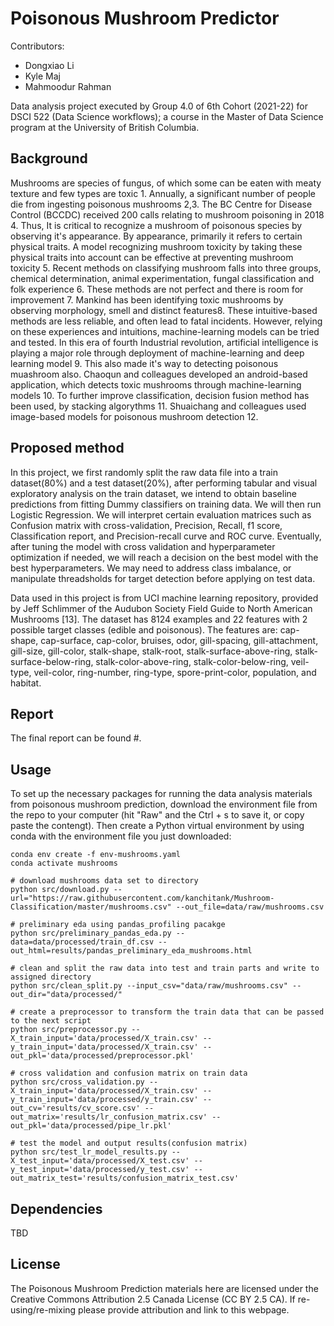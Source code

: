 # Poisonous Mushroom Predictor
Contributors: 

- Dongxiao Li
- Kyle Maj
- Mahmoodur Rahman

Data analysis project executed by Group 4.0 of 6th Cohort (2021-22) for DSCI 522 (Data Science workflows); a course in the Master of Data Science program at the University of British Columbia.

## Background
Mushrooms are species of fungus, of which some can be eaten with meaty texture and few types are toxic 1. Annually, a significant number of people die from ingesting poisonous mushrooms 2,3. The BC Centre for Disease Control (BCCDC) received 200 calls relating to mushroom poisoning in 2018 4. Thus, It is critical to recognize a mushroom of poisonous species by observing it's appearance. By appearance, primarily it refers to certain physical traits. A model recognizing mushroom toxicity by taking these physical traits into account can be effective at preventing mushroom toxicity 5. Recent methods on classifying mushroom falls into three groups, chemical determination, animal experimentation, fungal classification and folk experience 6. These methods are not perfect and there is room for improvement 7. Mankind has been identifying toxic mushrooms by observing morphology, smell and distinct features8. These intuitive-based methods are less reliable, and often lead to fatal incidents. However, relying on these experiences and intuitions, machine-learning models can be tried and tested. In this era of fourth Industrial revolution, artificial intelligence is playing a major role through deployment of machine-learning and deep learning model 9. This also made it's way to detecting poisonous muashroom also. Chaoqun and colleagues developed an android-based application, which detects toxic mushrooms through machine-learning models 10. To further improve classification, decision fusion method has been used, by stacking algorythms 11. Shuaichang and colleagues used image-based models for poisonous mushroom detection 12.

## Proposed method
In this project, we first randomly split the raw data file into a train dataset(80%) and a test dataset(20%), after performing tabular and visual exploratory analysis on the train dataset, we intend to obtain baseline predictions from fitting Dummy classifiers on training data. We will then run Logistic Regression. We will interpret certain evaluation matrices such as Confusion matrix with cross-validation, Precision, Recall, f1 score, Classification report, and Precision-recall curve and ROC curve. Eventually, after tuning the model with cross validation and hyperparameter optimization if needed, we will reach a decision on the best model with the best hyperparameters. We may need to address class imbalance, or manipulate threadsholds for target detection before applying on test data.

Data used in this project is from UCI machine learning repository, provided by Jeff Schlimmer of the Audubon Society Field Guide to North American Mushrooms [13]. The dataset has 8124 examples and 22 features with 2 possible target classes (edible and poisonous). The features are: cap-shape, cap-surface, cap-color, bruises, odor, gill-spacing, gill-attachment, gill-size, gill-color, stalk-shape, stalk-root, stalk-surface-above-ring, stalk-surface-below-ring, stalk-color-above-ring, stalk-color-below-ring, veil- type, veil-color, ring-number, ring-type, spore-print-color, population, and habitat.

## Report
The final report can be found #[]().

## Usage

To set up the necessary packages for running the data analysis materials from poisonous mushroom prediction, download the environment file from the repo to your computer (hit "Raw" and the Ctrl + s to save it, or copy paste the contengt). Then create a Python virtual environment by using conda with the environment file you just downloaded:
```
conda env create -f env-mushrooms.yaml
conda activate mushrooms
```


```
# download mushrooms data set to directory
python src/download.py --url="https://raw.githubusercontent.com/kanchitank/Mushroom-Classification/master/mushrooms.csv" --out_file=data/raw/mushrooms.csv

# preliminary eda using pandas_profiling pacakge
python src/preliminary_pandas_eda.py --data=data/processed/train_df.csv --out_html=results/pandas_preliminary_eda_mushrooms.html

# clean and split the raw data into test and train parts and write to assigned directory
python src/clean_split.py --input_csv="data/raw/mushrooms.csv" --out_dir="data/processed/"

# create a preprocessor to transform the train data that can be passed to the next script
python src/preprocessor.py --X_train_input='data/processed/X_train.csv' --y_train_input='data/processed/X_train.csv' --out_pkl='data/processed/preprocessor.pkl'

# cross validation and confusion matrix on train data
python src/cross_validation.py --X_train_input='data/processed/X_train.csv' --y_train_input='data/processed/y_train.csv' --out_cv='results/cv_score.csv' --out_matrix='results/lr_confusion_matrix.csv' --out_pkl='data/processed/pipe_lr.pkl'

# test the model and output results(confusion matrix)
python src/test_lr_model_results.py --X_test_input='data/processed/X_test.csv' --y_test_input='data/processed/y_test.csv' --out_matrix_test='results/confusion_matrix_test.csv' 

```
## Dependencies
TBD
  
## License
The Poisonous Mushroom Prediction materials here are licensed under the Creative Commons Attribution 2.5 Canada License (CC BY 2.5 CA). If re-using/re-mixing please provide attribution and link to this webpage.
